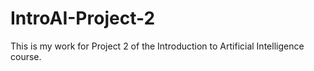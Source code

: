 # IntroAI-Project-2
This is my work for Project 2 of the Introduction to Artificial Intelligence course.
